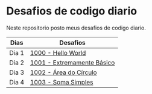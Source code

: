 # Desafios de codigo diario
Neste repositorio posto meus desafios de codigo diario.

|Dias | Desafios |
|-----|----------|
|Dia 1| [1000 - Hello World](https://github.com/ThiaSilva/Desafios-de-codigo-diario/tree/main/Desafios%20de%20Logica/Dia%201)|
|Dia 2| [1001 - Extremamente Básico](https://github.com/ThiaSilva/Desafios-de-codigo-diario/tree/main/Desafios%20de%20Logica/Dia%202)|
|Dia 3| [1002 - Área do Círculo](https://github.com/ThiaSilva/Desafios-de-codigo-diario/tree/main/Desafios%20de%20Logica/Dia%203)|
|Dia 4| [1003 - Soma Simples]([https://github.com/ThiaSilva/Desafios-de-codigo-diario/tree/main/Desafios%20de%20Logica/Dia%203](https://github.com/ThiaSilva/Desafios-de-codigo-diario/tree/main/Desafios%20de%20Logica/Dia%204))|

